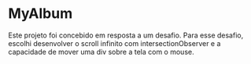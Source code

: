 # MyAlbum

Este projeto foi concebido em resposta a um desafio. Para esse desafio, escolhi desenvolver
o scroll infinito com intersectionObserver e a capacidade de mover uma div sobre a tela com
o mouse.


